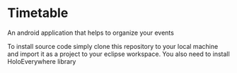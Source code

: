 Timetable
=========

An android application that helps to organize your events

To install source code simply clone this repository to your local machine and import it as a project to your eclipse workspace. <href a="">You also need to install HoloEverywhere library</href>
